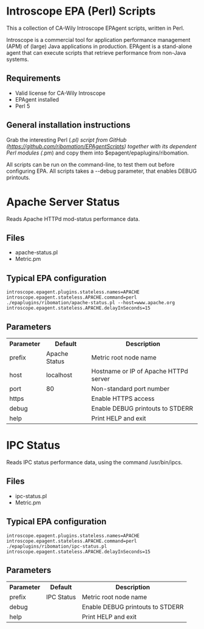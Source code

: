 Introscope EPA (Perl) Scripts
=============================

This a collection of CA-Wily Introscope EPAgent scripts, written in Perl.

Introscope is a commercial tool for application performance management 
(APM) of (large) Java applications in production. EPAgent is a stand-alone
agent that can execute scripts that retrieve performance from non-Java systems.

Requirements
------------

* Valid license for CA-Wily Introscope
* EPAgent installed
* Perl 5

General installation instructions
---------------------------------

Grab the interesting Perl (*.pl) script from GitHub (https://github.com/ribomation/EPAgentScripts)
together with its dependent Perl modules (*.pm) and copy them into $epagent/epaplugins/ribomation.

All scripts can be run on the command-line, to test them out before configuring EPA. All scripts
takes a --debug parameter, that enables DEBUG printouts.


Apache Server Status
====================

Reads Apache HTTPd mod-status performance data.

Files
-----

* apache-status.pl
* Metric.pm

Typical EPA configuration
-------------------------

	introscope.epagent.plugins.stateless.names=APACHE
	introscope.epagent.stateless.APACHE.command=perl ./epaplugins/ribomation/apache-status.pl --host=www.apache.org 
	introscope.epagent.stateless.APACHE.delayInSeconds=15

Parameters
----------

<table>
	<tr> <th>Parameter</th> <th>Default</th> <th>Description</th> </tr>
	<tr> <td>prefix</td> <td>Apache Status</td> <td>Metric root node name</td> </tr>
	<tr> <td>host</td>   <td>localhost</td>     <td>Hostname or IP of Apache HTTPd server</td> </tr>
	<tr> <td>port</td>   <td>80</td>            <td>Non-standard port number</td> </tr>
	<tr> <td>https</td>  <td></td>              <td>Enable HTTPS access</td> </tr>
	<tr> <td>debug</td>  <td></td>              <td>Enable DEBUG printouts to STDERR</td> </tr>
	<tr> <td>help</td>   <td></td>              <td>Print HELP and exit</td> </tr>
</table>


IPC Status
====================

Reads IPC status performance data, using the command /usr/bin/ipcs.

Files
-----

* ipc-status.pl
* Metric.pm

Typical EPA configuration
-------------------------

	introscope.epagent.plugins.stateless.names=APACHE
	introscope.epagent.stateless.APACHE.command=perl ./epaplugins/ribomation/ipc-status.pl
	introscope.epagent.stateless.APACHE.delayInSeconds=15

Parameters
----------

<table>
	<tr> <th>Parameter</th> <th>Default</th> <th>Description</th> </tr>
	<tr> <td>prefix</td> <td>IPC Status</td>    <td>Metric root node name</td> </tr>
	<tr> <td>debug</td>  <td></td>              <td>Enable DEBUG printouts to STDERR</td> </tr>
	<tr> <td>help</td>   <td></td>              <td>Print HELP and exit</td> </tr>
</table>


